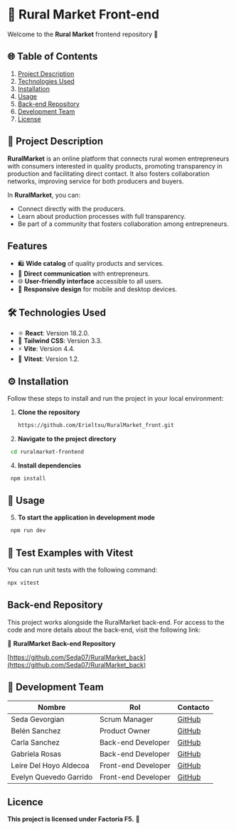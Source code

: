 # 🌳 Rural Market Front-end

Welcome to the **Rural Market** frontend repository 🌟

## 🌐 Table of Contents

1. [Project Description](#-project-description)
2. [Technologies Used](#-technologies-used)
3. [Installation](#-installation)
4. [Usage](#-usage)
5. [Back-end Repository](#-back-end-repository)
6. [Development Team](#-development-team)
7. [License](#-license)

## 📖 Project Description

**RuralMarket** is an online platform that connects rural women entrepreneurs with consumers interested in quality products, promoting transparency in production and facilitating direct contact. It also fosters collaboration networks, improving service for both producers and buyers.

In **RuralMarket**, you can:

- Connect directly with the producers.
- Learn about production processes with full transparency.
- Be part of a community that fosters collaboration among entrepreneurs.

## Features

- 🛍️ **Wide catalog** of quality products and services.
- 💬 **Direct communication** with entrepreneurs.
- 🌐 **User-friendly interface** accessible to all users.
- 📱 **Responsive design** for mobile and desktop devices.

## 🛠 Technologies Used

- ⚛️ **React**: Version 18.2.0.
- 💨 **Tailwind CSS**: Version 3.3.
- ⚡ **Vite**: Version 4.4.
- 🧪 **Vitest**: Version 1.2.

## ⚙️ Installation

Follow these steps to install and run the project in your local environment:

1. **Clone the repository**
   ```bash
   https://github.com/Erieltxu/RuralMarket_front.git
   ```
2. **Navigate to the project directory**
  ```bash
   cd ruralmarket-frontend
 ```
4. **Install dependencies**
  ```bash
   npm install
 ```

## 🚀 Usage

5. **To start the application in development mode**
  ```bash
   npm run dev
 ```

## 🧪 Test Examples with Vitest

You can run unit tests with the following command:

 ```bash
npx vitest
 ```

## Back-end Repository

This project works alongside the RuralMarket back-end. For access to the code and more details about the back-end, visit the following link:

🔗 **RuralMarket Back-end Repository**

[https://github.com/Seda07/RuralMarket_back](https://github.com/Seda07/RuralMarket_back)

## 👥 Development Team

| Nombre               | Rol                   | Contacto                      |
|----------------------|-----------------------|-------------------------------|
| Seda Gevorgian         | Scrum Manager | [GitHub](https://github.com/Seda07) |
| Belén Sanchez         | Product Owner | [GitHub](https://github.com/Belensanchez1989) |
| Carla Sanchez   | Back-end Developer | [GitHub](https://github.com/Carlassanchez24) |
| Gabriela Rosas        | Back-end Developer  | [GitHub](https://github.com/GabyRosas) |
| Leire Del Hoyo Aldecoa   | Front-end Developer  | [GitHub](https://github.com/Erieltxu)
| Evelyn Quevedo Garrido       | Front-end Developer   | [GitHub](https://github.com/evymari)  


## Licence

**This project is licensed under Factoría F5.** 📄
   
